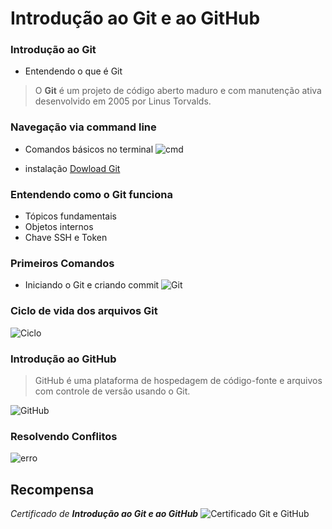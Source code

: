 # Introdução ao Git e ao GitHub

### Introdução ao Git

- Entendendo o que é Git

> O **Git** é um projeto de código aberto maduro e com manutenção ativa desenvolvido em 2005 por Linus Torvalds.


### Navegação via command line

 - Comandos básicos no terminal
![cmd](https://i.ibb.co/HVgGGLd/cmd.png)

 - instalação
[Dowload Git](https://git-scm.com/downloads)


### Entendendo como o Git funciona

 - Tópicos fundamentais
 - Objetos internos
 - Chave SSH e Token


### Primeiros Comandos

 - Iniciando o Git e criando commit
![Git](https://i.ibb.co/0qpShFS/git.png)

### Ciclo de vida dos arquivos Git

![Ciclo](https://i.ibb.co/vYJpCtT/ciclo.png)

### Introdução ao GitHub

> GitHub é uma plataforma de hospedagem de código-fonte e arquivos com controle de versão usando o Git.

![GitHub](https://i.ibb.co/tpHbdYD/github.png)


### Resolvendo Conflitos

![erro](https://i.ibb.co/zF1RHQj/erro.png)


## Recompensa

*Certificado de **Introdução ao Git e ao GitHub***
![Certificado Git e GitHub](https://i.ibb.co/J3rxY6Y/certificado2.png)
